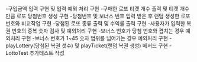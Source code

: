 -구입금액 입력 구현 및 입력 예외 처리 구현
-구매한 로또 티켓 개수 출력 및 티켓 개수만큼 로또 당첨번호 생성 구현
-당첨번호 및 보너스 번호 입력 받은 후 랜덤 생성한 로또 번호와 비교작업 구현
-당첨된 로또 종류 출력 및 수익률 출력 구현
-사용자가 입력한 복권 번호의 중복 숫자 검사 및 예외처리 구현
-보너스 번호가 당첨 번호와 겹치는 경우 예외처리 구현
-보너스 번호가 1~45 숫자 범위를 넘어가는 경우 예외처리 구현
-playLottery(당첨된 복권 갯수) 및 playTicket(랜덤 복권 생성) 메서드 구현
-LottoTest 추가테스트 작성